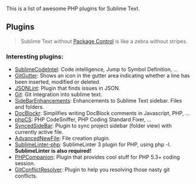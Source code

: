 This is a list of awesome PHP plugins for Sublime Text.

## Plugins
> Sublime Text without [Package Control](https://sublime.wbond.net/) is like a zebra without stripes.

### Interesting plugins:
  * [SublimeCodeIntel](https://github.com/SublimeCodeIntel/SublimeCodeIntel): Code intelligence, Jump to Symbol Definition, ...
  * [GitGutter](https://github.com/jisaacks/GitGutter): Shows an icon in the gutter area indicating whether a line has been inserted, modified or deleted.
  * [JSONLint](https://bitbucket.org/hmml/jsonlint): Plugin that finds issues in JSON.
  * [Git](https://github.com/kemayo/sublime-text-git): Git integration into sublime text.
  * [SideBarEnhancements](https://github.com/titoBouzout/SideBarEnhancements): Enhancements to Sublime Text sidebar. Files and folders.
  * [DocBlockr](https://github.com/spadgos/sublime-jsdocs): Simplifies writing DocBlock comments in Javascript, PHP, ...
  * [phpCS](https://github.com/benmatselby/sublime-phpcs): PHP CodeSniffer, PHP Coding Standard Fixer, ...
  * [SyncedSideBar](https://github.com/sobstel/SyncedSideBar):  Plugin to sync project sidebar (folder view) with currently active file.
  * [AdvancedNewFile](https://github.com/skuroda/Sublime-AdvancedNewFile): File creation plugin.
  * [SublimeLinter-php](https://github.com/SublimeLinter/SublimeLinter-php): SublimeLinter 3 plugin for PHP, using php -l. **SublimeLinter is also required!**
  * [PHPCompanion](https://github.com/erichard/SublimePHPCompanion): Plugin that provides cool stuff for PHP 5.3+ coding session.
  * [GitConflictResolver](https://github.com/Zeeker/sublime-GitConflictResolver): Plugin to help you resolving those nasty git conflicts.
